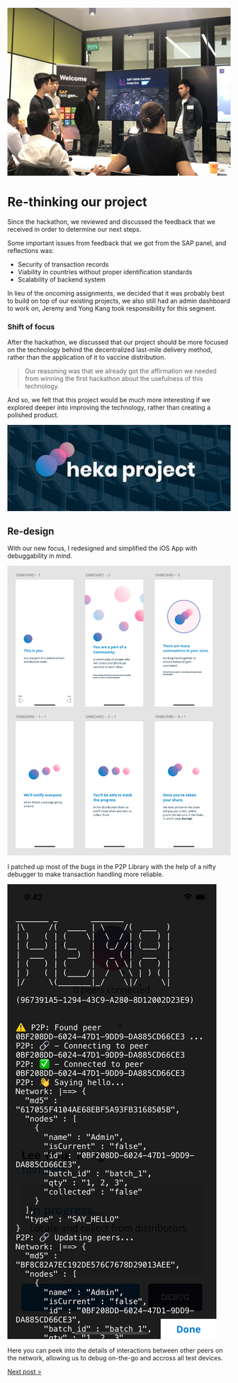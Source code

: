 ![](pitch.jpeg)

# Re-thinking our project

Since the hackathon, we reviewed and discussed the feedback that we received in order to determine our next steps.

Some important issues from feedback that we got from the SAP panel, and reflections was:

- Security of transaction records
- Viability in countries without proper identification standards
- Scalability of backend system

In lieu of the oncoming assignments, we decided that it was probably best to build on top of our existing projects, we also still had an admin dashboard to work on, Jeremy and Yong Kang took responsibility for this segment.

### Shift of focus

After the hackathon, we discussed that our project should be more focused on the technology behind the decentralized last-mile delivery method, rather than the application of it to vaccine distribution.

> Our reasoning was that we already got the affirmation we needed from winning the first hackathon about the usefulness of this technology.

And so, we felt that this project would be much more interesting if we explored deeper into improving the technology, rather than creating a polished product.

![](banner.png)

## Re-design

With our new focus, I redesigned and simplified the iOS App with debuggability in mind.

![](new_app.png)

I patched up most of the bugs in the P2P Library with the help of a nifty debugger to make transaction handling more reliable.

![](debugger.png)

Here you can peek into the details of interactions between other peers on the network, allowing us to debug on-the-go and accross all test devices.

[Next post >](https://github.com/heka-project/blog/blob/master/sean/6.md)
